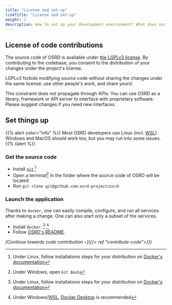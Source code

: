 ```yaml
---
title: "License and set-up"
linkTitle: "License and set-up"
weight: 2
description: How to set up your development environment? What does our license involve?
---
```


## License of code contributions

The source code of OSRD is available under [the LGPLv3 license](https://choosealicense.com/licenses/lgpl-3.0/).
By contributing to the codebase, you consent to the distribution of your changes under the project's license.

LGPLv3 forbids modifying source code without sharing the changes under the same license: use other people's work, and share yours!

This constraint does not propagate through APIs: You can use OSRD as a library, framework or API server to interface with proprietary software. Please suggest changes if you need new interfaces.

## Set things up

{{% alert color="info" %}}
Most OSRD developers use Linux (incl. [WSL](https://learn.microsoft.com/en-us/windows/wsl/)). Windows and MacOS should work too, but you may run into some issues.
{{% /alert %}}

### Get the source code

- Install [`git`](https://git-scm.com/).[^package-manager]
- Open a terminal[^git-bash] in the folder where the source code of OSRD will be located
- Run `git clone git@github.com:osrd-project/osrd`

### Launch the application

Thanks to `docker`, one can easily compile, configure, and run all services after making a change. One can also start only a subset of the services.

- Install `docker`. [^package-manager] [^docker-desktop]
- Follow [OSRD's README](https://github.com/osrd-project/osrd#getting-started).

[^package-manager]: Under Linux, follow installations steps for your distribution on [Docker's documentation](https://docs.docker.com/engine/install/)
[^git-bash]: Under Windows, open `Git Bash`
[^docker-desktop]: Under Windows/[WSL](https://learn.microsoft.com/en-us/windows/wsl/tutorials/wsl-containers), [Docker Desktop](https://www.docker.com/products/docker-desktop/) is recommended

*[Continue towards code contribution ‣]({{< ref "contribute-code">}})*
